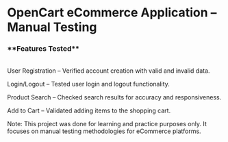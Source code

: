 # OpenCart eCommerce Application – Manual Testing

<h3>**Features Tested** <br> </h3>
<br>
User Registration – Verified account creation with valid and invalid data.

Login/Logout – Tested user login and logout functionality.

Product Search – Checked search results for accuracy and responsiveness.

Add to Cart – Validated adding items to the shopping cart.

Note: This project was done for learning and practice purposes only. It focuses on manual testing methodologies for eCommerce platforms.
